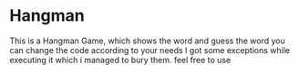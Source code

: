 # Hangman
This is a Hangman Game, which shows the word and guess the word
you can change the code according to your needs
I got some exceptions while executing it which i managed to bury them.
feel free to use
